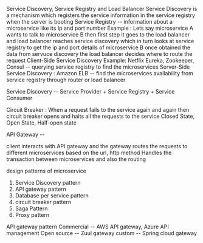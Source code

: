 Service Discovery, Service Registry and Load Balancer Service Discovery is a mechanism which registers the service information in the service registry when the server is booting Service Registry -- information about a microservice like its Ip and port number Example : Lets say microservice A wants to talk to microservice B then first step it goes to the load balancer and load balancer reaches service discovery which in turn looks at service registry to get the ip and port details of microservice B once obtained the data from servuce discovery the load balancer decides where to route the request Client-Side Service Discovery Example: Netflix Eureka, Zookeeper, Consul -- querying service registry to find the microservices Server-Side Service Discovery : Amazon ELB -- find the microservices availability from service registry through router or load balancer

Service Discovery -- Service Provider + Service Registry + Service Consumer

Circuit Breaker : When a request fails to the service again and again then circuit breaker opens and halts all the requests to the service Closed State, Open State, Half-open state

API Gateway -- 

client interacts with API gateway and the gateway routes the requests to different microservices based on the url, http method
Handles the transaction between microservices and also the routing 

design patterns of microservice 

1) Service Discovery pattern
2) API gateway pattern
3) Database per service pattern
4) circuit breaker pattern
5) Saga Pattern
6) Proxy pattern

API gateway pattern 
Commercial -- AWS API gateway, Azure API management
Open source -- Zuul gateway 
custom -- Spring cloud gateway

